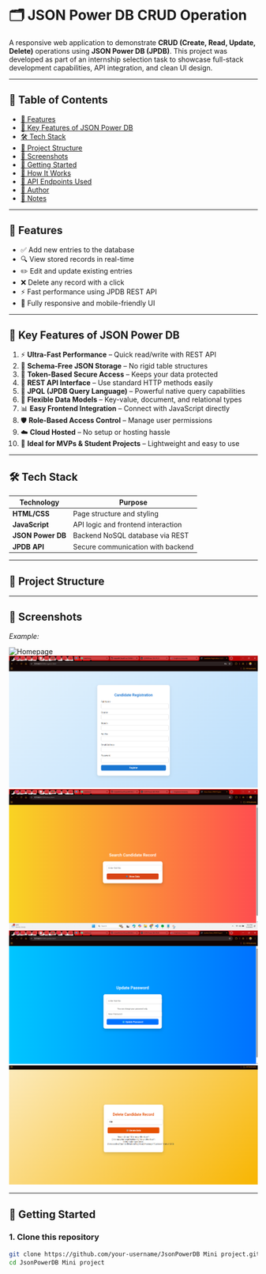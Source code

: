 # 🗂️ JSON Power DB CRUD Operation

A responsive web application to demonstrate **CRUD (Create, Read, Update, Delete)** operations using **JSON Power DB (JPDB)**. This project was developed as part of an internship selection task to showcase full-stack development capabilities, API integration, and clean UI design.

---

## 📌 Table of Contents

- [🚀 Features](#-features)
- [🌟 Key Features of JSON Power DB](#-key-features-of-json-power-db)
- [🛠️ Tech Stack](#️-tech-stack)
- [📂 Project Structure](#-project-structure)
- [📸 Screenshots](#-screenshots)
- [🔗 Getting Started](#-getting-started)
- [🧠 How It Works](#-how-it-works)
- [🧪 API Endpoints Used](#-api-endpoints-used)
- [📝 Author](#-author)
- [📌 Notes](#-notes)

---

## 🚀 Features

- ✅ Add new entries to the database
- 🔍 View stored records in real-time
- ✏️ Edit and update existing entries
- ❌ Delete any record with a click
- ⚡ Fast performance using JPDB REST API
- 📱 Fully responsive and mobile-friendly UI

---

## 🌟 Key Features of JSON Power DB

1. ⚡ **Ultra-Fast Performance** – Quick read/write with REST API
2. 🔄 **Schema-Free JSON Storage** – No rigid table structures
3. 🔐 **Token-Based Secure Access** – Keeps your data protected
4. 🔌 **REST API Interface** – Use standard HTTP methods easily
5. 🧠 **JPQL (JPDB Query Language)** – Powerful native query capabilities
6. 🧩 **Flexible Data Models** – Key-value, document, and relational types
7. 📊 **Easy Frontend Integration** – Connect with JavaScript directly
8. 🛡️ **Role-Based Access Control** – Manage user permissions
9. ☁️ **Cloud Hosted** – No setup or hosting hassle
10. 🎯 **Ideal for MVPs & Student Projects** – Lightweight and easy to use

---

## 🛠️ Tech Stack

| Technology     | Purpose                            |
|----------------|------------------------------------|
| **HTML/CSS**   | Page structure and styling         |
| **JavaScript** | API logic and frontend interaction |
| **JSON Power DB** | Backend NoSQL database via REST  |
| **JPDB API**   | Secure communication with backend  |

---

## 📂 Project Structure


---

## 📸 Screenshots

_Example:_

![Homepage](https://github.com/Arijeet04/JsonPowerDB-Mini-Project/blob/main/assests/home.png')  
![Registration](https://github.com/Arijeet04/JsonPowerDB-Mini-Project/blob/main/assests/registration.png)
![Search](https://github.com/Arijeet04/JsonPowerDB-Mini-Project/blob/main/assests/show.png)
![Update](https://github.com/Arijeet04/JsonPowerDB-Mini-Project/blob/main/assests/update.png)
![Delete](https://github.com/Arijeet04/JsonPowerDB-Mini-Project/blob/main/assests/delete.png)

---

## 🔗 Getting Started

### 1. Clone this repository

```bash
git clone https://github.com/your-username/JsonPowerDB Mini project.git
cd JsonPowerDB Mini project
